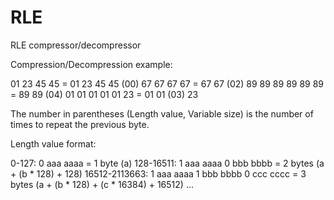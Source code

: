 # RLE
RLE compressor/decompressor

Compression/Decompression example:

01 23 45 45       = 01 23 45 45 (00)
67 67 67 67       = 67 67 (02)
89 89 89 89 89 89 = 89 89 (04)
01 01 01 01 01 23 = 01 01 (03) 23

The number in parentheses (Length value, Variable size) is the number of times to repeat the previous byte.

Length value format:

0-127:         0 aaa aaaa                       = 1 byte  (a)
128-16511:     1 aaa aaaa 0 bbb bbbb            = 2 bytes (a + (b * 128) + 128)
16512-2113663: 1 aaa aaaa 1 bbb bbbb 0 ccc cccc = 3 bytes (a + (b * 128) + (c * 16384) + 16512)
...
